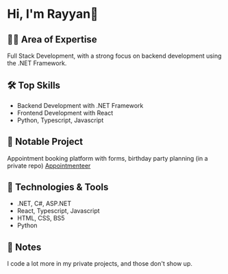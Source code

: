 # Hi, I'm Rayyan👋

## 👨‍💻 Area of Expertise
Full Stack Development, with a strong focus on backend development using the .NET Framework.

## 🛠 Top Skills
- Backend Development with .NET Framework
- Frontend Development with React
- Python, Typescript, Javascript

## 🚀 Notable Project
Appointment booking platform with forms, birthday party planning (in a private repo) [Appointmenteer](https://appointmenteer.azurewebsites.net)

## 💼 Technologies & Tools
- .NET, C#, ASP.NET
- React, Typescript, Javascript
- HTML, CSS, BS5
- Python

## 🧾 Notes
I code a lot more in my private projects, and those don't show up.
